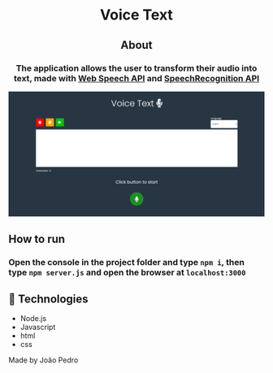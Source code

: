 <h1 align='center'>Voice Text</h1>

<h2 align='center'>About</h2>

<h3 align='center'>The application allows the user to transform their audio into text, made with <a href="https://developer.mozilla.org/en-US/docs/Web/API/Web_Speech_API">Web Speech API</a> and <a href="https://developer.mozilla.org/en-US/docs/Web/API/SpeechRecognition">SpeechRecognition API</a></h3>

<img src='client/img/gif-project.gif'>

## How to run

### Open the console in the project folder and type <code>npm i</code>, then type <code>npm server.js</code> and open the browser at <code>localhost:3000</code> 

## 🚀 Technologies

<ul>
    <li>Node.js</li>
    <li>Javascript</li>
    <li>html</li>
    <li>css</li>
</ul>

Made by João Pedro
